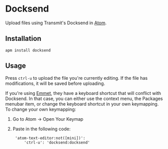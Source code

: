 # Docksend

Upload files using Transmit's Docksend in [Atom](https://atom.io).

## Installation

    apm install docksend

## Usage

Press `ctrl-u` to upload the file you're currently editing. If the file has
modifications, it will be saved before uploading.

If you're using [Emmet](https://atom.io/packages/emmet), they have a keyboard
shortcut that will conflict with Docksend. In that case, you can either use the
context menu, the Packages menubar item, or change the keyboard shortcut in your
own keymapping. To change your own keymapping:

1. Go to Atom -> Open Your Keymap
2. Paste in the following code:

        'atom-text-editor:not([mini])':
            'ctrl-u': 'docksend:docksend'
